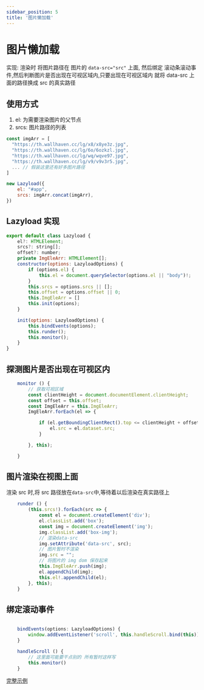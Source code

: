 ```yaml
---
sidebar_position: 5
title: '图片懒加载'
---
```


# 图片懒加载

实现: 渲染时 将图片路径在 图片的 `data-src="src"` 上面, 然后绑定
滚动条滚动事件,然后判断图片是否出现在可视区域内,只要出现在可视区域内
就将 data-src 上面的路径换成 src 的真实路径

## 使用方式

1. el: 为需要渲染图片的父节点
2. srcs: 图片路径的列表

```js
const imgArr = [
  "https://th.wallhaven.cc/lg/x8/x8ye3z.jpg",
  "https://th.wallhaven.cc/lg/6o/6ozkzl.jpg",
  "https://th.wallhaven.cc/lg/wq/wqve97.jpg",
  "https://th.wallhaven.cc/lg/v9/v9v3r5.jpg",
  ... // 假装这里还有好多图片路径
]

new Lazyload({
    el: "#app",
    srcs: imgArr.concat(imgArr),
})
```

## Lazyload 实现

```js
export default class Lazyload {
    el?: HTMLElement;
    srcs?: string[];
    offset?: number;
    private ImgEleArr: HTMLElement[];
    constructor(options: LazyloadOptions) {
        if (options.el) {
            this.el = document.querySelector(options.el || "body")!;
        }
        this.srcs = options.srcs || [];
        this.offset = options.offset || 0;
        this.ImgEleArr = []
        this.init(options);
    }

    init(options: LazyloadOptions) {
        this.bindEvents(options);
        this.runder();
        this.monitor();
    }
}
```

## 探测图片是否出现在可视区内

```js
    monitor () {
        // 获取可视区域
        const clientHeight = document.documentElement.clientHeight;
        const offset = this.offset;
        const ImgEleArr = this.ImgEleArr;
        ImgEleArr.forEach(el => {

            if (el.getBoundingClientRect().top <= clientHeight + offset) {
                el.src = el.dataset.src;
            }

        }, this);

    }
```

## 图片渲染在视图上面

渲染 src 时,将 src 路径放在`data-src`中,等待着以后渲染在真实路径上

```js
    runder () {
        (this.srcs!).forEach(src => {
            const el = document.createElement('div');
            el.classList.add('box');
            const img = document.createElement('img');
            img.classList.add('box-img');
            // 渲染data-src
            img.setAttribute('data-src', src);
            // 图片暂时不渲染
            img.src = "";
            // 将图片的 img dom 保存起来
            this.ImgEleArr.push(img);
            el.appendChild(img);
            this.el!.appendChild(el);
        }, this);
    }
```

## 绑定滚动事件

```js

    bindEvents(options: LazyloadOptions) {
        window.addEventListener('scroll', this.handleScroll.bind(this));
    }

    handleScroll () {
        // 这里面可能要干点别的 所有暂时这样写
        this.monitor()
    }
```

[完整示例](https://github.com/zhaogongchengsi/zzh-example/tree/master/lazyload)
